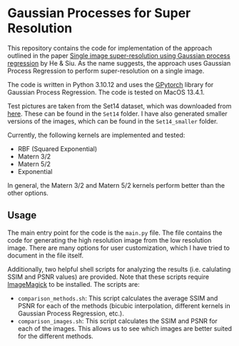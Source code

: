 # Gaussian Processes for Super Resolution
This repository contains the code for implementation of the approach outlined in the paper [Single image super-resolution using Gaussian process regression](https://ieeexplore.ieee.org/document/5995713) by He & Siu. As the name suggests, the approach uses Gaussian Process Regression to perform super-resolution on a single image.

The code is written in Python 3.10.12 and uses the [GPytorch](https://gpytorch.ai//) library for Gaussian Process Regression. The code is tested on MacOS 13.4.1.

Test pictures are taken from the Set14 dataset, which was downloaded from [here](https://github.com/jbhuang0604/SelfExSR). These can be found in the `Set14` folder. I have also generated smaller versions of the images, which can be found in the `Set14_smaller` folder.

Currently, the following kernels are implemented and tested:

- RBF (Squared Exponential)
- Matern 3/2
- Matern 5/2
- Exponential

In general, the Matern 3/2 and Matern 5/2 kernels perform better than the other options.

## Usage

The main entry point for the code is the `main.py` file. The file contains the code for generating the high resolution image from the low resolution image. There are many options for user customization, which I have tried to document in the file itself.

Additionally, two helpful shell scripts for analyzing the results (i.e. calulating SSIM and PSNR values) are provided. Note that these scripts require [ImageMagick](https://imagemagick.org/script/download.php) to be installed. The scripts are:

- `comparison_methods.sh`: This script calculates the average SSIM and PSNR for each of the methods (bicubic interpolation, different kernels in Gaussian Process Regression, etc.).
- `comparison_images.sh`: This script calculates the SSIM and PSNR for each of the images. This allows us to see which images are better suited for the different methods.
